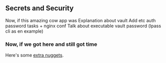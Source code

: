 ## Secrets and Security

Now, if this amazing cow app was
Explanation about vault
Add etc auth password tasks + nginx conf
Talk about executable vault password (lpass cli as en example)


### Now, if we got here and still got time

Here's some [extra nuggets](./9_extra_scale_inheritance_and_tipz.md).
